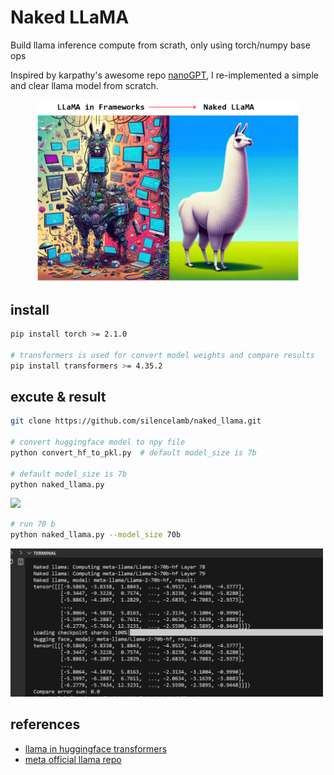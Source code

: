 # Naked LLaMA

Build llama inference compute from scrath, only using torch/numpy base ops

Inspired by karpathy's awesome repo [nanoGPT](https://github.com/karpathy/nanoGPT), I re-implemented  a simple and clear llama model from scratch.

<p align="center">
  <img width="420" src="imgs/llama-in-framwork_vs_naked-llama.png">
</p>

## install

```bash
pip install torch >= 2.1.0

# transformers is used for convert model weights and compare results
pip install transformers >= 4.35.2

```

## excute & result

```bash
git clone https://github.com/silencelamb/naked_llama.git

# convert huggingface model to npy file
python convert_hf_to_pkl.py  # default model_size is 7b

# default model_size is 7b
python naked_llama.py

```


<img src="imgs/lama2_7b_image.png" width="500">

```bash
# run 70 b
python naked_llama.py --model_size 70b

```

<img src="imgs/llama2_70b_image.png" width="500">

## references

- [llama in huggingface transformers](https://github.com/huggingface/transformers/blob/main/src/transformers/models/llama/modeling_llama.py)
- [meta official llama repo](https://github.com/meta-llama/llama/blob/main/llama/model.py)
